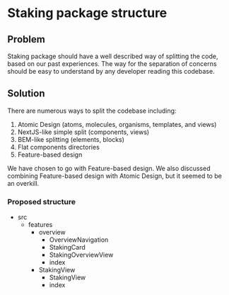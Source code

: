 # Staking package structure

## Problem

Staking package should have a well described way of splitting the code, based on our past experiences.
The way for the separation of concerns should be easy to understand by any developer reading this codebase.

## Solution

There are numerous ways to split the codebase including:

1. Atomic Design (atoms, molecules, organisms, templates, and views)
2. NextJS-like simple split (components, views)
3. BEM-like splitting (elements, blocks)
4. Flat components directories
5. Feature-based design

We have chosen to go with Feature-based design.
We also discussed combining Feature-based design with Atomic Design, but it seemed to be an overkill.

### Proposed structure

- src
  - features
    - overview
      - OverviewNavigation
      - StakingCard
      - StakingOverviewView
      - index
    - StakingView
      - StakingView
      - index

